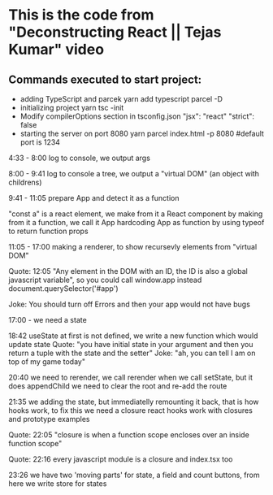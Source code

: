 # This is the code from "Deconstructing React || Tejas Kumar" video

## Commands executed to start project:
- adding TypeScript and parcek
yarn add typescript parcel -D
- initializing project
yarn tsc -init
- Modify compilerOptions section in tsconfig.json
"jsx": "react"
"strict": false
- starting the server on port 8080
yarn parcel index.html -p 8080 #default port is 1234

4:33 - 8:00 log to console, we output args

8:00 - 9:41 log to console a tree, we output a "virtual DOM" (an object with childrens)

9:41 - 11:05 prepare App and detect it as a function

"const a" is a react element, we make from it a React component by making from it a function, we call it App
hardcoding App as function by using typeof to return function props

11:05 - 17:00  making a renderer, to show recursevly elements from "virtual DOM"

Quote: 12:05 "Any element in the DOM with an ID, the ID is also a global javascript variable", so you could call window.app instead document.querySelector('#app')

Joke: You should turn off Errors and then your app would not have bugs

17:00 - we need a state

18:42 useState at first is not defined, we write a new function which would update state
Quote: "you have initial state in your argument and then you return a tuple with the state and the setter"
Joke: "ah, you can tell I am on top of my game today"

20:40 we need to rerender, we call rerender when we call setState, but it does appendChild
we need to clear the root and re-add the route

21:35 we adding the state, but immediatelly remounting it back, that is how hooks work, to fix this we need a closure
react hooks work with closures and prototype examples

Quote: 22:05 "closure is when a function scope encloses over an inside function scope"

Quote: 22:16 every javascript module is a closure and index.tsx too

23:26 we have two 'moving parts' for state, a field and count buttons, from here we write store for states



